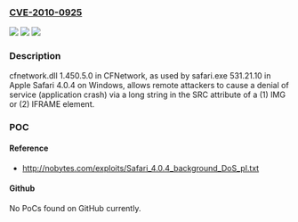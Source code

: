 ### [CVE-2010-0925](https://cve.mitre.org/cgi-bin/cvename.cgi?name=CVE-2010-0925)
![](https://img.shields.io/static/v1?label=Product&message=n%2Fa&color=blue)
![](https://img.shields.io/static/v1?label=Version&message=n%2Fa&color=blue)
![](https://img.shields.io/static/v1?label=Vulnerability&message=n%2Fa&color=brighgreen)

### Description

cfnetwork.dll 1.450.5.0 in CFNetwork, as used by safari.exe 531.21.10 in Apple Safari 4.0.4 on Windows, allows remote attackers to cause a denial of service (application crash) via a long string in the SRC attribute of a (1) IMG or (2) IFRAME element.

### POC

#### Reference
- http://nobytes.com/exploits/Safari_4.0.4_background_DoS_pl.txt

#### Github
No PoCs found on GitHub currently.

